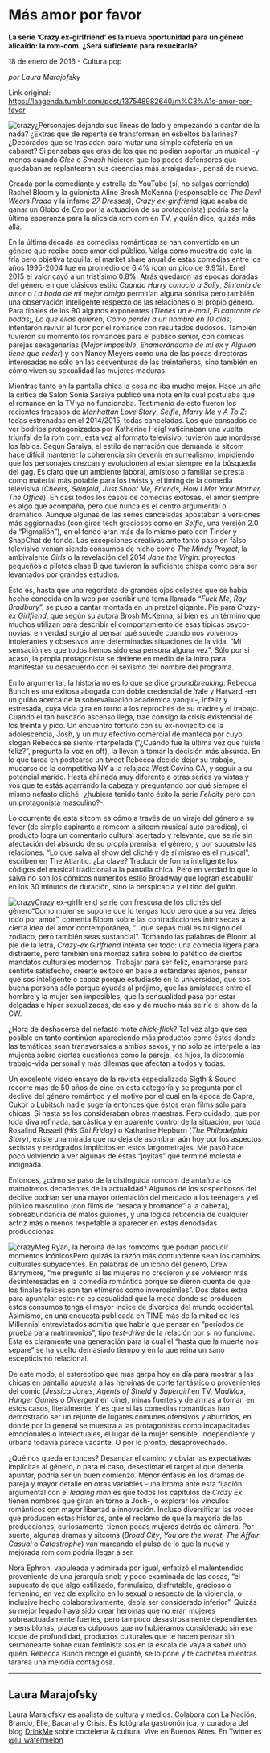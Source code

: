 # Más amor por favor

**La serie ‘Crazy ex-girlfriend’ es la nueva oportunidad para un género alicaído: la rom-com. ¿Será suficiente para resucitarla?**

18 de enero de 2016 - Cultura pop

_por Laura Marajofsky_

Link original: https://laagenda.tumblr.com/post/137548982640/m%C3%A1s-amor-por-favor

![crazy](https://64.media.tumblr.com/cc67108c5029a26d330b7e291bfec0a6/tumblr_inline_pjzqpzrJzj1t6q87u_500.jpg)¿Personajes dejando sus líneas de lado y empezando a cantar de la nada? ¿Extras que de repente se transforman en esbeltos bailarines? ¿Decorados que se trasladan para mutar una simple cafetería en un cabaret? Si pensabas que eras de los que no podían soportar un musical -y menos cuando *Glee* o *Smash* hicieron que los pocos defensores que quedaban se replantearan sus creencias más arraigadas-, pensá de nuevo.


Creada por la comediante y estrella de YouTube (sí, no salgas corriendo) Rachel Bloom y la guionista Aline Brosh McKenna (responsable de *The Devil Wears Prada* y la infame *27 Dresses*), *Crazy ex-girlfriend* (que acaba de ganar un Globo de Oro por la actuación de su protagonista) podría ser la última esperanza para la alicaída rom com en TV, y quién dice, quizás más allá.


En la última década las comedias románticas se han convertido en un género que recibe poco amor del público. Valga como muestra de esto la fría pero objetiva taquilla: el market share anual de estas comedias entre los años 1995-2004 fue en promedio de 6.4% (con un pico de 9.9%). En el 2015 el valor cayó a un tristísimo 0.8%. Atrás quedaron las épocas doradas del género en que clásicos estilo *Cuando Harry conoció a Sally*, *Sintonía de amor* o *La boda de mi mejor amigo* permitían alguna sonrisa pero también una observación inteligente respecto de las relaciones o el propio género. Para finales de los 90 algunos exponentes (*Tienes un e-mail*, *El cantante de bodas*;, *Lo que ellas quieren*, *Cómo perder a un hombre en 10 días*) intentaron revivir el furor por el romance con resultados dudosos. También tuvieron su momento los romances para el público senior, con cómicas parejas sexagenarias (*Mejor imposible*, *Enamorándome de mi ex* y *Alguien tiene que ceder*) y con Nancy Meyers como una de las pocas directoras interesadas no sólo en las desventuras de las treintañeras, sino también en cómo viven su sexualidad las mujeres maduras.


Mientras tanto en la pantalla chica la cosa no iba mucho mejor. Hace un año la crítica de Salon Sonia Saraiya publicó una nota en la cual postulaba que el romance en la TV ya no funcionaba. Testimonio de esto fueron los recientes fracasos de *Manhattan Love Story*, *Selfie*, *Marry Me* y *A To Z*: todas estrenadas en el 2014/2015, todas canceladas. Los que cansados de ver bodrios protagonizados por Katherine Heigl vaticinaban una vuelta triunfal de la rom com, esta vez al formato televisivo, tuvieron que morderse los labios. Según Saraiya, el estilo de narración que demanda la sitcom hace difícil mantener la coherencia sin devenir en surrealismo, impidiendo que los personajes crezcan y evolucionen al estar siempre en la búsqueda del gag. Es claro que un ambiente laboral, amistoso o familiar se presta como material más potable para los twists y el timing de la comedia televisiva (*Cheers, Seinfeld, Just Shoot Me, Friends, How I Met Your Mother, The Office*). En casi todos los casos de comedias exitosas, el amor siempre es algo que acompaña, pero que nunca es el centro argumental o dramático. Aunque algunas de las series canceladas apostaban a versiones más aggiornadas (con giros tech graciosos como en *Selfie*, una versión 2.0 de “Pigmalión”), en el fondo eran más de lo mismo pero con Tinder y SnapChat de fondo. Las excepciones creativas ante tanto paso en falso televisivo venían siendo consumos de nicho como *The Mindy Project*, la ambivalente *Girls* o la revelación del 2014 *Jane the Virgin*: proyectos pequeños o pilotos clase B que tuvieron la suficiente chispa como para ser levantados por grandes estudios.


Esto es, hasta que una regordeta de grandes ojos celestes que se había hecho conocida en la web por escribir una tema llamado “*Fuck Me, Ray Bradbury*”, se puso a cantar montada en un pretzel gigante. Pie para *Crazy-ex Girlfiend*, que según su autora Brosh McKenna, si bien es un término que muchos utilizan para describir el comportamiento de esas típicas psyco-novias, en verdad surgió al pensar qué sucede cuando nos volvemos intolerantes y obsesivos ante determinadas situaciones de la vida. “Mi sensación es que todos hemos sido esa persona alguna vez”. Sólo por si acaso, la propia protagonista se detiene en medio de la intro para manifestar su desacuerdo con el sexismo del nombre del programa.


En lo argumental, la historia no es lo que se dice *groundbreaking*: Rebecca Bunch es una exitosa abogada con doble credencial de Yale y Harvard -en un guiño acerca de la sobrevaluación académica yanqui-, infeliz y estresada, cuya vida gira en torno a los reproches de su madre y el trabajo. Cuando el tan buscado ascenso llega, trae consigo la crisis existencial de los treinta y pico. Un encuentro fortuito con su ex-noviecito de la adolescencia, Josh, y un muy efectivo comercial de manteca por cuyo slogan Rebecca se siente interpelada (“¿Cuándo fue la última vez que fuiste feliz?”, pregunta la voz en off), la llevan a tomar la decisión más absurda. En lo que tarda en postearse un tweet Rebecca decide dejar su trabajo, mudarse de la competitiva NY a la relajada West Covina CA, y seguir a su potencial marido. Hasta ahí nada muy diferente a otras series ya vistas y vos que te estás agarrando la cabeza y preguntando por qué siempre el mismo nefasto cliché -¿hubiera tenido tanto éxito la serie *Felicity* pero con un protagonista masculino?-.


Lo ocurrente de esta sitcom es cómo a través de un viraje del género a su favor (de simple aspirante a romcom a sitcom musical auto paródica), el producto logra un comentario cultural acertado y relevante, que se ríe sin afectación del absurdo de su propia premisa, el género, y por supuesto las relaciones. “Lo que salva al show del cliché y de sí mismo es el musical”, escriben en The Atlantic. ¿La clave? Traducir de forma inteligente los códigos del musical tradicional a la pantalla chica. Pero en verdad lo que lo salva no son los cómicos numeritos estilo Broadway que logran escabullir en los 30 minutos de duración, sino la perspicacia y el tino del guión. 


![crazy](https://64.media.tumblr.com/cc67108c5029a26d330b7e291bfec0a6/tumblr_inline_pjzqpzrJzj1t6q87u_500.jpg)Crazy ex-girlfriend se ríe con frescura de los clichés del género“Como mujer se supone que lo tengas todo pero que a su vez dejes todo por amor”, comenta Bloom sobre las contradicciones intrínsecas a cierta idea del amor contemporánea, “…que sepas cuál es tu signo del zodiaco, pero también seas sustancial”. Tomando las palabras de Bloom al pie de la letra, *Crazy-ex Girlfriend* intenta ser todo: una comedia ligera para distraerte, pero también una mordaz sátira sobre lo patético de ciertos mandatos culturales modernos. Trabajar para ser feliz, enamorarse para sentirte satisfecho, creerte exitoso en base a estándares ajenos, pensar que sos inteligente o capaz porque estudiaste en la universidad, que sos buena persona sólo porque ayudás al prójimo, que las amistades entre el hombre y la mujer son imposibles, que la sensualidad pasa por estar delgadas e híper sexualizadas, de eso y de mucho más se ríe el show de la CW. 


¿Hora de deshacerse del nefasto mote *chick-flick*? Tal vez algo que sea posible en tanto continúen apareciendo más productos como éstos donde las temáticas sean transversales a ambos sexos, y no sólo se interpele a las mujeres sobre ciertas cuestiones como la pareja, los hijos, la dicotomía trabajo-vida personal y más dilemas que afectan a todos y todas.


Un excelente video ensayo de la revista especializada Sigth & Sound recorre más de 50 años de cine en esta categoría y se pregunta por el declive del género romántico y el motivo por el cual en la época de Capra, Cukor o Lubitsch nadie sugería entonces que éstos eran films sólo para chicas. Si hasta se los consideraban obras maestras. Pero cuidado, que por toda diva refinada, sarcástica y en aparente control de la situación, por toda Rosalind Russell (*His Girl Friday*) o Katharine Hepburn (*The Philadelphia Story*), existe una mirada que no deja de asombrar aún hoy por los aspectos sexistas y retrógrados implícitos en estos largometrajes. Me pasó hace poco volviendo a ver algunas de estas “joyitas” que terminé molesta e indignada. 


Entonces, ¿cómo se paso de la distinguida romcom de antaño a los mamotretos decadentes de la actualidad? Algunos de los sospechosos del declive podrían ser una mayor orientación del mercado a los teenagers y el público masculino (con films de “resaca y bromance” a la cabeza), sobreabundancia de malos guiones, y una lógica reticencia de cualquier actriz más o menos respetable a aparecer en estas denodadas producciones. 


![crazy](https://64.media.tumblr.com/28cc99d102a6ad8370995e55f65c8f81/tumblr_inline_pjzqpzT2eI1t6q87u_500.jpg)Meg Ryan, la heroína de las romcoms que podían producir momentos icónicosPero quizás la razón más contundente sean los cambios culturales subyacentes. En palabras de un ícono del género, Drew Barrymore, “me pregunto si las mujeres no crecieron y se volvieron más desinteresadas en la comedia romántica porque se dieron cuenta de que los finales felices son tan efímeros como inverosímiles”. Dos datos extra para apuntalar esto: no es casualidad que la meca donde se producen estos consumos tenga el mayor índice de divorcios del mundo occidental. Asimismo, en una encuesta publicada en TIME más de la mitad de los Millennial entrevistados admitía que habría que pensar en “períodos de prueba para matrimonios”, tipo *test-drive* de la relación por si no funciona. Esta es claramente una generación para la cual el “hasta que la muerte nos separe” se ha vuelto demasiado tiempo y en la que reina un sano escepticismo relacional. 


De este modo, el estereotipo que más garpa hoy en día para mostrar a las chicas en pantalla apuesta a las heroínas de corte fantástico o provenientes del comic (*Jessica Jones*, *Agents of Shield* y *Supergirl* en TV, *MadMax*, *Hunger Games* o *Divergent* en cine), minas fuertes y de armas a tomar, en estos casos, literalmente. Y es que si las comedias románticas han demostrado ser un rejunte de lugares comunes ofensivos y aburridos, en donde por lo general se muestra a las protagonistas como incapacitadas emocionales o intelectuales, el lugar de la mujer sensible, independiente y urbana todavía parece vacante. O por lo pronto, desaprovechado.


¿Qué nos queda entonces? Desandar el camino y obviar las expectativas implícitas al género, o para el caso, desestimar el target al que debería apuntar, podría ser un buen comienzo. Menor énfasis en los dramas de pareja y mayor detalle en otras variables -una broma ante esta fijación argumental con el *leading man* es que todos los capítulos de *Crazy Ex* tienen nombres que giran en torno a Josh-, o explorar los vínculos románticos con mayor libertad e innovación. Incluso diversificar las voces que producen estas historias, ante el reclamo de que la mayoría de las producciones, curiosamente, tienen pocas mujeres detrás de cámara. Por suerte, algunas dramas y sitcoms (*Broad City*, *You are the worst*, *The Affair*, *Casual* o *Catastrophe*) van marcando el pulso de lo que la nueva y mejorada rom com podría llegar a ser.


Nora Ephron, vapuleada y admirada por igual, enfatizó el malentendido proveniente de una jerarquía snob y poco examinada de las cosas, “el supuesto de que algo estilizado, formulaico, disfrutable, gracioso o femenino, en vez de explícito en lo sexual o respecto de la violencia, o inclusive hecho colaborativamente, debía ser considerado inferior”. Quizás su mejor legado haya sido crear heroínas que no eran mujeres sobreactuadamente fuertes, pero tampoco desastrosamente dependientes y sensiblonas, placeres culposos que no hubiéramos considerado sin ese toque de profundidad, productos culturales que te hacen pensar sin sermonearte sobre cuán feminista sos en la escala de vaya a saber uno quién. Rebecca Bunch recoge el guante, se lo pone y te cachetea mientras tararea una melodía contagiosa. 




---

 Laura Marajofsky
-----------------

 Laura Marajofsky es analista de cultura y medios. Colabora con La Nación, Brando, Elle, Bacanal y Crisis. Es fotógrafa gastronómica, y curadora del blog [DrinkMe](http://drinkmeblog.tumblr.com/) sobre coctelería & cultura. Vive en Buenos Aires. En Twitter es [@lu\_watermelon](https://twitter.com/lu_watermelon) 

